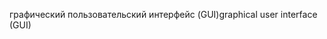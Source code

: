 <span data-ttu-id="37ad9-101">графический пользовательский интерфейс (GUI)</span><span class="sxs-lookup"><span data-stu-id="37ad9-101">graphical user interface (GUI)</span></span>